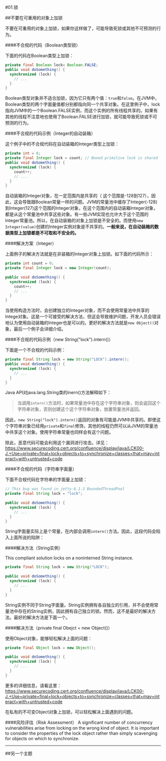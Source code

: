 #01.锁

##不要在可重用的对象上加锁

不要在可重用的对象上加锁，如果你这样做了，可能导致死锁或其他不可预测的行为。

####不合规的代码（Boolean类型锁）

下面的代码在Boolean类型上加锁：

```Java
private final Boolean lock= Boolean.FALSE;
public void doSomething() {
  synchronized (lock) {
    // ...
  }
}
```

Boolean类型对象并不适合加锁，因为它只有两个值：`true`和`false`。在JVM中，Boolean类型的两个字面量值都分别都指向同一个共享对象。在这里例子中，lock指向JVM中的一个Boolean.FALSE实例，而这个实例的所有线程共享的。如果有其他的线程不注意地也使用了Boolean.FALSE进行加锁，就可能导致死锁或不可预测的行为。

####不合规的代码示例（Integer的自动装箱）

这个例子中的不合规代码在自动装箱的Integer类型上加锁：

```Java
private int = 0;
private final Integer lock = count; // Boxed primitive lock is shared
public void doSomething() {
  synchronized (lock) {
    count++;
    // ...
  }
}
```

自动装箱的Integer对象，在一定范围内是共享的（ 这个范围是-128到127），因此，这会导致跟Boolean常量一样的问题。JVM的常量池中缓存了Integer(-128)到Integer(127)这个范围的Integer对象，在这个范围内的自动装箱Integer对象，都是从这个常量池中共享这些对象。有一些JVM实现也允许大于这个范围的Integer常量池。所以，在自动装箱的对象上加锁是不安全的。而使用`new Integer(value)`创建的Integer实例对象是不共享的。**一般来说，在自动装箱的数据类型上加锁都是不可取和不安全的。**

####解决方案（Integer）

上面例子的解决方法就是在非装箱的Integer对象上加锁。如下面的代码所示：

```Java
private int count = 0;
private final Integer lock = new Integer(count);
 
public void doSomething() {
  synchronized (lock) {
    count++;
    // ...
  }
}
```
当使用构造方法时，会创建独立的Integer对象，而不会使用常量池中共享的Intege对象。这是一个可接受的解决方法，但这会导致维护问题，开发人员会错误地认为使用自动装箱的Integer也是可以的。更好的解决方法就是`new Object()`对象，最后一个例子会详细介绍。

####不合规的代码示例（new String("lock").intern()）

下面是一个不合规的代码示例：

```Java
private final String lock = new String("LOCK").intern();
public void doSomething() {
  synchronized (lock) {
    // ...
  }
}
```

Java API对java.lang.String类的inern()方法解释如下：

> 当调用`intern()`方法时，如果常量池中存在这个字符串对象，则会返回这个字符串对象，否则创建这个这个字符串对象，放置常量池并返回。

因此，`new String("lock").intern()`返回的对象有可能是JVM中共享的。即使这个字符串对象已经用`private`和`final`修饰，其他的线程仍然可以从JVM的常量池中共享这个对象。使用字符串常量也同样会有这个问题。

除此，恶意代码可能会利用这个漏洞进行攻击。详见：https://www.securecoding.cert.org/confluence/display/java/LCK00-J.+Use+private+final+lock+objects+to+synchronize+classes+that+may+interact+with+untrusted+code


####不合规的代码（字符串字面量）

下面不合规代码在字符串的字面量上加锁：

```Java
// This bug was found in jetty-6.1.3 BoundedThreadPool
private final String lock = "lock";
 
public void doSomething() {
  synchronized (lock) {
    // ...
  }
}
```

String字面量实际上是个常量，在内部会调用`intern()`方法。因此，这段代码会陷入上面所说的陷阱：

####解决方法（String实例）

This compliant solution locks on a noninterned String instance.

```Java
private final String lock = new String("LOCK");
 
public void doSomething() {
  synchronized (lock) {
    // ...
  }
}
```

String实例不同于String字面量。String实例拥有各自独立的引用，并不会使用常量池中存在的String实例，因此拥有自己独立的锁。然而，这不是最好的解决方法。最好的解决方法是下面一个。

####解决方法（private final Obejct = new Object()）

使用Object对象，能够轻松解决上面的问题：

```Java
private final Object lock = new Object();
 
public void doSomething() {
  synchronized (lock) {
    // ...
  }
}
```

更多的详细信息，请看这里：https://www.securecoding.cert.org/confluence/display/java/LCK00-J.+Use+private+final+lock+objects+to+synchronize+classes+that+may+interact+with+untrusted+code

在私有的不可变Object对象上加锁，可以轻松解决上面遇到的问题。

####风险评估（Risk Assessment）
A significant number of concurrency vulnerabilities arise from locking on the wrong kind of object. It is important to consider the properties of the lock object rather than simply scavenging for objects on which to synchronize.

----------


##另一个主题

 